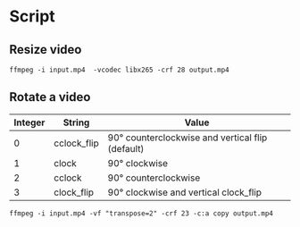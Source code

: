 # Script

## Resize video
```
ffmpeg -i input.mp4  -vcodec libx265 -crf 28 output.mp4
```

## Rotate a video
| Integer	| String | Value |
| ------- | ------ | ----- |
| 0	| cclock_flip	| 90° counterclockwise and vertical flip (default) |
| 1	| clock |	90° clockwise |
| 2	| cclock |	90° counterclockwise |
| 3 |	clock_flip |	90° clockwise and vertical clock_flip |

```
ffmpeg -i input.mp4 -vf "transpose=2" -crf 23 -c:a copy output.mp4
```
